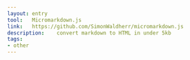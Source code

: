```yaml
---
layout: entry
tool:	Micromarkdown.js
link:	https://github.com/SimonWaldherr/micromarkdown.js
description:	convert markdown to HTML in under 5kb
tags:
- other
---
```


